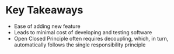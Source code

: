 # Key Takeaways

- Ease of adding new feature
- Leads to minimal cost of developing and testing software
- Open Closed Principle often requires decoupling, which, in turn, automatically follows the single responsibility principle
